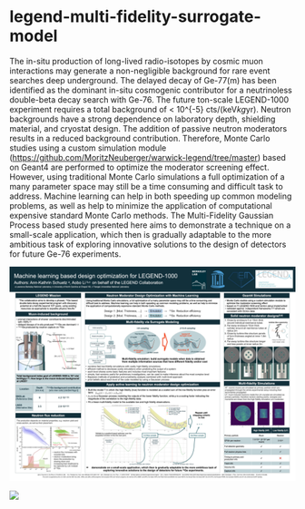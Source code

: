 # legend-multi-fidelity-surrogate-model

The in-situ production of long-lived radio-isotopes by cosmic muon interactions may generate a non-negligible background for rare event searches deep underground. The delayed decay of Ge-77(m) has been identified as the dominant in-situ cosmogenic contributor for a neutrinoless double-beta decay search with Ge-76. The future ton-scale LEGEND-1000 experiment requires a total background of < 10^{-5} cts/(keV*kg*yr). Neutron backgrounds have a strong dependence on laboratory depth, shielding material, and cryostat design. The addition of passive neutron moderators  results in a reduced background contribution. Therefore, Monte Carlo studies using a custom simulation module (https://github.com/MoritzNeuberger/warwick-legend/tree/master) based on Geant4 are performed to optimize the moderator screening effect. However, using traditional Monte Carlo simulations a full optimization of a many parameter space may still be a time consuming and difficult task to address. Machine learning can help in both speeding up common modeling problems, as well as help to minimize the application of computational expensive standard Monte Carlo methods. The Multi-Fidelity Gaussian Process based study presented here aims to demonstrate a technique on a small-scale application, which then is gradually adaptable to the more ambitious task of exploring innovative solutions to the design of detectors for future Ge-76 experiments.

![alt text](https://github.com/annkasch/legend-multi-fidelity-surrogate-model/blob/main/Poster_NPML2023_Boston.001.jpeg)

![](./design-visualization.svg)
